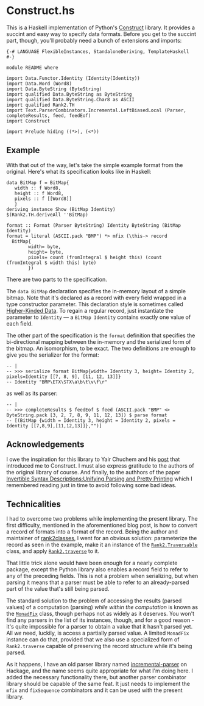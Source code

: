 Construct.hs
============

This is a Haskell implementation of Python's [Construct](https://construct.readthedocs.io/en/latest/intro.html)
library. It provides a succint and easy way to specify data formats. Before you get to the succint part, though,
you'll probably need a bunch of extensions and imports:

~~~ {.haskell}
{-# LANGUAGE FlexibleInstances, StandaloneDeriving, TemplateHaskell #-}

module README where

import Data.Functor.Identity (Identity(Identity))
import Data.Word (Word8)
import Data.ByteString (ByteString)
import qualified Data.ByteString as ByteString
import qualified Data.ByteString.Char8 as ASCII
import qualified Rank2.TH
import Text.ParserCombinators.Incremental.LeftBiasedLocal (Parser, completeResults, feed, feedEof)
import Construct

import Prelude hiding ((*>), (<*))
~~~

Example
-------

With that out of the way, let's take the simple example format from the original. Here's what its specification looks
like in Haskell:

~~~ {.haskell}
data BitMap f = BitMap{
   width :: f Word8,
   height :: f Word8,
   pixels :: f [[Word8]]
   }
deriving instance Show (BitMap Identity)
$(Rank2.TH.deriveAll ''BitMap)

format :: Format (Parser ByteString) Identity ByteString (BitMap Identity)
format = literal (ASCII.pack "BMP") *> mfix (\this-> record
  BitMap{
        width= byte,
        height= byte,
        pixels= count (fromIntegral $ height this) (count (fromIntegral $ width this) byte)
        })
~~~

There are two parts to the specification.

The `data BitMap` declaration specifies the in-memory layout of a simple bitmap. Note that it's declared as a record
with every field wrapped in a type constructor parameter. This declaration style is sometimes called [Higher-Kinded
Data](https://reasonablypolymorphic.com/blog/higher-kinded-data/). To regain a regular record, just instantiate the
parameter to `Identity` &mdash; a `BitMap Identity` contains exactly one value of each field.

The other part of the specification is the `format` definition that specifies the bi-directional mapping between the
in-memory and the serialized form of the bitmap. An isomorphism, to be exact. The two definitions are enough to give
you the serializer for the format:

~~~ {.haskell}
-- |
-- >>> serialize format BitMap{width= Identity 3, height= Identity 2, pixels=Identity [[7, 8, 9], [11, 12, 13]]}
-- Identity "BMP\ETX\STX\a\b\t\v\f\r"
~~~

as well as its parser:

~~~ {.haskell}
-- |
-- >>> completeResults $ feedEof $ feed (ASCII.pack "BMP" <> ByteString.pack [3, 2, 7, 8, 9, 11, 12, 13]) $ parse format
-- [(BitMap {width = Identity 3, height = Identity 2, pixels = Identity [[7,8,9],[11,12,13]]},"")]
~~~


Acknowledgements
----------------

I owe the inspiration for this library to Yair Chuchem and his
[post](https://yairchu.github.io/posts/codecs-as-prisms.html) that introduced me to Construct. I must also express
gratitude to the authors of the original library of course. And finally, to the authhors of the paper [Invertible
Syntax Descriptions:Unifying Parsing and Pretty
Printing](https://www.informatik.uni-marburg.de/~rendel/unparse/rendel10invertible.pdf) which I remembered reading
just in time to avoid following some bad ideas.

Technicalities
--------------

I had to overcome two problems while implementing the present library. The first difficulty, mentioned in the
aforementioned blog post, is how to convert a record of formats into a format of the record. Being the author and
maintainer of [rank2classes](https://hackage.haskell.org/package/rank2classes), I went for an obvious solution:
parameterize the record as seen in the example, make it an instance of the
[`Rank2.Traversable`](https://hackage.haskell.org/package/rank2classes-1.3.1.2/docs/Rank2.html#t:Traversable) class,
and apply [`Rank2.traverse`](https://hackage.haskell.org/package/rank2classes-1.3.1.2/docs/Rank2.html#v:traverse) to
it.

That little trick alone would have been enough for a nearly complete package, except the Python library also enables a
record field to refer to any of the preceding fields. This is not a problem when serializing, but when parsing it
means that a parser must be able to refer to an already-parsed part of the value that's still being parsed.

The standard solution to the problem of accessing the results (parsed values) of a computation (parsing) *while within
the computation* is known as the
[`MonadFix`](https://hackage.haskell.org/package/base-4.12.0.0/docs/Control-Monad-Fix.html#t:MonadFix) class, though
perhaps not as widely as it deserves. You won't find any parsers in the list of its instances, though, and for a good
reason - it's quite impossible for a parser to obtain a value that it hasn't parsed yet. All *we* need, luckily, is
access a partially parsed value. A limited `MonadFix` instance can do that, provided that we also use a specialized
form of `Rank2.traverse` capable of preserving the record structure while it's being parsed.

As it happens, I have an old parser library named
[incremental-parser](https://hackage.haskell.org/package/incremental-parser) on Hackage, and the name seems quite
appropriate for what I'm doing here. I added the necessary functionality there, but another parser combinator library
should be capable of the same feat. It just needs to implement the `mfix` and `fixSequence` combinators and it can be
used with the present library.

